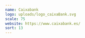 ```yaml
---
name: Caixabank
logo: uploads/logo_caixaBank.svg
scale: 75
website: https://www.caixabank.es/
sort: 13
---
```

